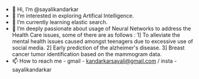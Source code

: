- 👋 Hi, I’m @sayalikandarkar
- 👀 I’m interested in exploring Artifical Intelligence.
- 🌱 I’m currently learning elastic search.
- 💞️ I’m deeply passionate about usage of Neural Networks to address the Health Care issues, some of there are as follows : 
        1] To alleviate the mental health issues caused amongst teenagers due to excessive use of social media.
        2] Early prediction of the alzheimer's disease.
        3] Breast cancer tumor identification based on the mammogram data.
- 📫 How to reach me - gmail - kandarkarsayali@gmail.com / insta - sayalikandarkar

<!---
sayalikandarkar/sayalikandarkar is a ✨ special ✨ repository because its `README.md` (this file) appears on your GitHub profile.
You can click the Preview link to take a look at your changes.
--->
